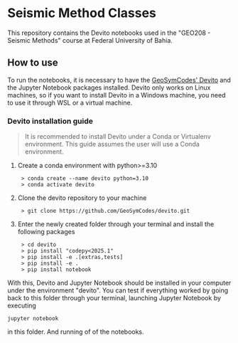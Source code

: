 # Seismic Method Classes

This repository contains the Devito notebooks used in the "GEO208 - Seismic Methods" course at Federal University of Bahia.

## How to use

To run the notebooks, it is necessary to have the [GeoSymCodes' Devito](https://github.com/GeoSymCodes/devito) and the Jupyter Notebook packages installed. Devito only works on Linux machines, so if you want to install Devito in a Windows machine, you need to use it through WSL or a virtual machine.

### Devito installation guide

>It is recommended to install Devito under a Conda or Virtualenv environment. This guide assumes the user will use a Conda environment.

1. Create a conda environment with python>=3.10 

        > conda create --name devito python=3.10
        > conda activate devito

2. Clone the devito repository to your machine

        > git clone https://github.com/GeoSymCodes/devito.git

3. Enter the newly created folder through your terminal and install the following packages

        > cd devito
        > pip install "codepy<2025.1"
        > pip install -e .[extras,tests]
        > pip install -e .
        > pip install notebook

With this, Devito and Jupyter Notebook should be installed in your computer under the environment "devito". You can test if everything worked by going back to this folder through your terminal, launching Jupyter Notebook by executing

    jupyter notebook

in this folder. And running of of the notebooks.